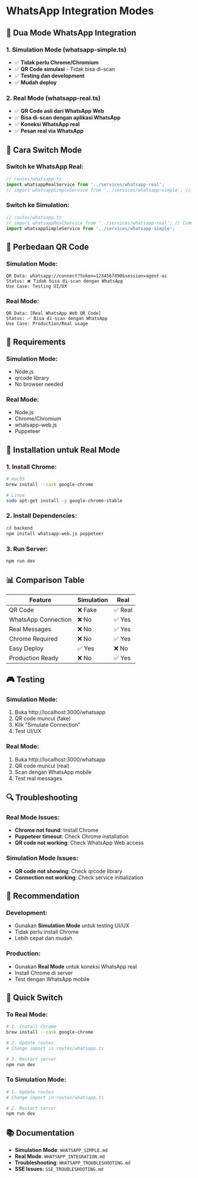 # WhatsApp Integration Modes

## 🔄 **Dua Mode WhatsApp Integration**

### 1. **Simulation Mode** (whatsapp-simple.ts)
- ✅ **Tidak perlu Chrome/Chromium**
- ✅ **QR Code simulasi** - Tidak bisa di-scan
- ✅ **Testing dan development**
- ✅ **Mudah deploy**

### 2. **Real Mode** (whatsapp-real.ts)
- ✅ **QR Code asli dari WhatsApp Web**
- ✅ **Bisa di-scan dengan aplikasi WhatsApp**
- ✅ **Koneksi WhatsApp real**
- ✅ **Pesan real via WhatsApp**

## 🎯 **Cara Switch Mode**

### Switch ke WhatsApp Real:
```typescript
// routes/whatsapp.ts
import whatsappRealService from '../services/whatsapp-real';
// import whatsappSimpleService from '../services/whatsapp-simple'; // Comment out
```

### Switch ke Simulation:
```typescript
// routes/whatsapp.ts
// import whatsappRealService from '../services/whatsapp-real'; // Comment out
import whatsappSimpleService from '../services/whatsapp-simple';
```

## 📱 **Perbedaan QR Code**

### Simulation Mode:
```
QR Data: whatsapp://connect?token=1234567890&session=agent-ai
Status: ❌ Tidak bisa di-scan dengan WhatsApp
Use Case: Testing UI/UX
```

### Real Mode:
```
QR Data: [Real WhatsApp Web QR Code]
Status: ✅ Bisa di-scan dengan WhatsApp
Use Case: Production/Real usage
```

## 🔧 **Requirements**

### Simulation Mode:
- Node.js
- qrcode library
- No browser needed

### Real Mode:
- Node.js
- Chrome/Chromium
- whatsapp-web.js
- Puppeteer

## 🚀 **Installation untuk Real Mode**

### 1. Install Chrome:
```bash
# macOS
brew install --cask google-chrome

# Linux
sudo apt-get install -y google-chrome-stable
```

### 2. Install Dependencies:
```bash
cd backend
npm install whatsapp-web.js puppeteer
```

### 3. Run Server:
```bash
npm run dev
```

## 📊 **Comparison Table**

| Feature | Simulation | Real |
|---------|------------|------|
| QR Code | ❌ Fake | ✅ Real |
| WhatsApp Connection | ❌ No | ✅ Yes |
| Real Messages | ❌ No | ✅ Yes |
| Chrome Required | ❌ No | ✅ Yes |
| Easy Deploy | ✅ Yes | ❌ No |
| Production Ready | ❌ No | ✅ Yes |

## 🎮 **Testing**

### Simulation Mode:
1. Buka http://localhost:3000/whatsapp
2. QR code muncul (fake)
3. Klik "Simulate Connection"
4. Test UI/UX

### Real Mode:
1. Buka http://localhost:3000/whatsapp
2. QR code muncul (real)
3. Scan dengan WhatsApp mobile
4. Test real messages

## 🔍 **Troubleshooting**

### Real Mode Issues:
- **Chrome not found**: Install Chrome
- **Puppeteer timeout**: Check Chrome installation
- **QR code not working**: Check WhatsApp Web access

### Simulation Mode Issues:
- **QR code not showing**: Check qrcode library
- **Connection not working**: Check service initialization

## 🎯 **Recommendation**

### Development:
- Gunakan **Simulation Mode** untuk testing UI/UX
- Tidak perlu install Chrome
- Lebih cepat dan mudah

### Production:
- Gunakan **Real Mode** untuk koneksi WhatsApp real
- Install Chrome di server
- Test dengan WhatsApp mobile

## 🔄 **Quick Switch**

### To Real Mode:
```bash
# 1. Install Chrome
brew install --cask google-chrome

# 2. Update routes
# Change import in routes/whatsapp.ts

# 3. Restart server
npm run dev
```

### To Simulation Mode:
```bash
# 1. Update routes
# Change import in routes/whatsapp.ts

# 2. Restart server
npm run dev
```

## 📚 **Documentation**

- **Simulation Mode**: `WHATSAPP_SIMPLE.md`
- **Real Mode**: `WHATSAPP_INTEGRATION.md`
- **Troubleshooting**: `WHATSAPP_TROUBLESHOOTING.md`
- **SSE Issues**: `SSE_TROUBLESHOOTING.md`
